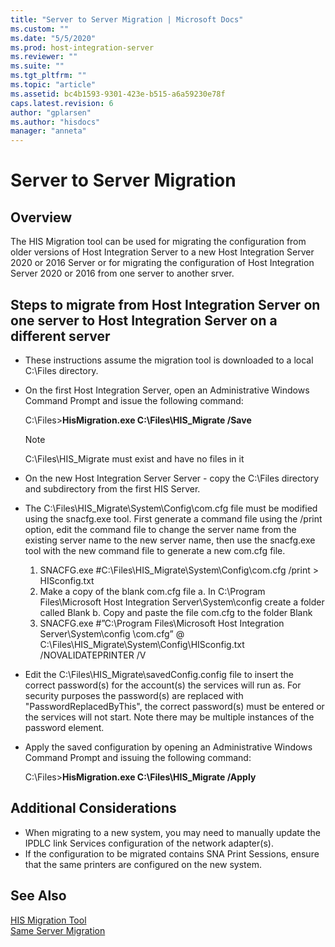 ```yaml
---
title: "Server to Server Migration | Microsoft Docs"
ms.custom: ""
ms.date: "5/5/2020"
ms.prod: host-integration-server
ms.reviewer: ""
ms.suite: ""
ms.tgt_pltfrm: ""
ms.topic: "article"
ms.assetid: bc4b1593-9301-423e-b515-a6a59230e78f
caps.latest.revision: 6
author: "gplarsen"
ms.author: "hisdocs"
manager: "anneta"
---
```

# Server to Server Migration

## Overview

The HIS Migration tool can be used for migrating the configuration from older versions of Host Integration Server to a new Host Integration Server 2020 or 2016 Server or for migrating the configuration of Host Integration Server 2020 or 2016 from one server to  another srver.

## Steps to migrate from Host Integration Server on one server to Host Integration Server on a different server

- These instructions assume the migration tool is downloaded to a local C:\Files directory.
- On the first Host Integration Server, open an Administrative Windows Command Prompt and issue the following command:

    C:\Files>**HisMigration.exe C:\Files\HIS_Migrate /Save**

    > [!NOTE]
    > C:\Files\HIS_Migrate must exist and have no files in it

- On the new Host Integration Server Server - copy the C:\Files directory and subdirectory from the first HIS Server.
- The C:\Files\HIS_Migrate\System\Config\com.cfg file must be modified using the snacfg.exe tool. First generate a command file using the /print option, edit the command file to change the server name from the existing server name to the new server name, then use the snacfg.exe tool with the new command file to generate a new com.cfg file.

    1. SNACFG.exe #C:\Files\HIS_Migrate\System\Config\com.cfg /print > HISconfig.txt
    2. Make a copy of the blank com.cfg file
        a. In C:\Program Files\Microsoft Host Integration Server\System\config create a folder called Blank
        b. Copy and paste the file com.cfg to the folder Blank
    3. SNACFG.exe #”C:\Program Files\Microsoft Host Integration Server\System\config \com.cfg”  @ C:\Files\HIS_Migrate\System\Config\HISconfig.txt /NOVALIDATEPRINTER  /V

- Edit the C:\Files\HIS_Migrate\savedConfig.config file to insert the correct password(s) for the account(s) the services will run as. For security purposes the password(s) are replaced with "PasswordReplacedByThis", the correct password(s) must be entered or the services will not start.  Note there may be multiple instances of the password element.
- Apply the saved configuration by opening an Administrative Windows Command Prompt and issuing the following command:

   C:\Files>**HisMigration.exe C:\Files\HIS_Migrate /Apply**

## Additional Considerations

- When migrating to a new system, you may need to manually update the IPDLC link Services configuration of the network adapter(s).
- If the configuration to be migrated contains SNA Print Sessions, ensure that the same printers are configured on the new system.

## See Also

[HIS Migration Tool](../install-and-config-guides/his-migration-tool-2020.md)  
[Same Server Migration](../install-and-config-guides/same-server-migration-2020.md)
